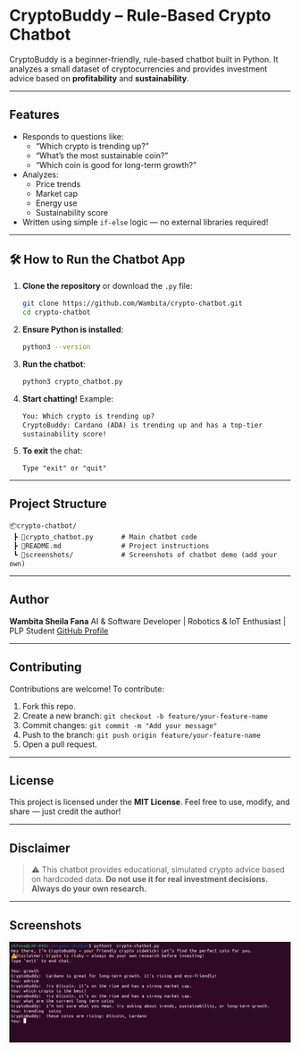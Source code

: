 #  CryptoBuddy – Rule-Based Crypto Chatbot

CryptoBuddy is a beginner-friendly, rule-based chatbot built in Python. It analyzes a small dataset of cryptocurrencies and provides investment advice based on **profitability** and **sustainability**.

---

## Features

- Responds to questions like:
  - “Which crypto is trending up?”
  - “What’s the most sustainable coin?”
  - “Which coin is good for long-term growth?”
- Analyzes:
  - Price trends 
  - Market cap 
  - Energy use 
  - Sustainability score 
- Written using simple `if-else` logic — no external libraries required!

---

## 🛠️ How to Run the Chatbot App

1. **Clone the repository** or download the `.py` file:
   ```bash
   git clone https://github.com/Wambita/crypto-chatbot.git
   cd crypto-chatbot
   ```

2. **Ensure Python is installed**:

   ```bash
   python3 --version
   ```

3. **Run the chatbot**:

   ```bash
   python3 crypto_chatbot.py
   ```

4. **Start chatting!** 
   Example:

   ```
   You: Which crypto is trending up?
   CryptoBuddy: Cardano (ADA) is trending up and has a top-tier sustainability score! 
   ```

5. **To exit** the chat:

   ```text
   Type "exit" or "quit"
   ```

---

## Project Structure

```
📦crypto-chatbot/
 ┣ 📄crypto_chatbot.py       # Main chatbot code
 ┣ 📄README.md               # Project instructions
 ┗ 📸screenshots/            # Screenshots of chatbot demo (add your own)
```

---

##  Author

**Wambita Sheila Fana**
AI & Software Developer | Robotics & IoT Enthusiast | PLP Student
[GitHub Profile](https://github.com/Wambita)

---

##  Contributing

Contributions are welcome! To contribute:

1. Fork this repo.
2. Create a new branch: `git checkout -b feature/your-feature-name`
3. Commit changes: `git commit -m "Add your message"`
4. Push to the branch: `git push origin feature/your-feature-name`
5. Open a pull request.

---

##  License

This project is licensed under the **MIT License**.
Feel free to use, modify, and share — just credit the author!

---

##  Disclaimer

> ⚠️ This chatbot provides educational, simulated crypto advice based on hardcoded data.
> **Do not use it for real investment decisions. Always do your own research.**

---

##  Screenshots
![Conversation](screenshots/conversation.png)


